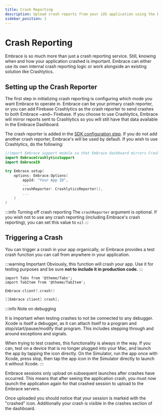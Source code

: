 ```yaml
---
title: Crash Reporting
description: Upload crash reports from your iOS application using the Embrace SDK
sidebar_position: 1
---
```


# Crash Reporting

Embrace is so much more than just a crash reporting service.
Still, knowing when and how your application crashed is important.
Embrace can either use its own internal crash reporting logic or work alongside an existing solution like Crashlytics.

## Setting up the Crash Reporter

The first step in initializing crash reporting is configuring which mode you want Embrace to operate in. Embrace can be your primary crash reporter, or you can add Firebase Crashlytics as the crash reporter to send crashes to both Embrace ~and~ Firebase. If you choose to use Crashlytics, Embrace will mirror reports sent to Crashlytics so you will still have that data available in the Embrace Dashboard.

The crash reporter is added in the [SDK configuration step](/docs/ios/open-source/integration/embrace-options.md). If you do not add another crash reporter, Embrace's will be used by default. If you wish to use Crashlytics, do the following:

```swift
//import Embrace support module so that Embrace dashboard mirrors Crashlytics data
import EmbraceCrashlyticsSupport
import EmbraceIO

try Embrace.setup(
    options: Embrace.Options(
        appId: "Your App ID",
        ...
        crashReporter: CrashlyticsReporter(),
        ...
    )
)
```

:::info Turning off crash reporting
The `crashReporter` argument is optional. If you wish not to use any crash reporting (including Embrace's crash reporting), you can set this value to `nil`
:::

## Triggering a Crash

You can trigger a crash in your app organically, or Embrace provides a test crash function you can call from anywhere in your application.

:::warning Important
Obviously, this function will crash your app. Use it for testing purposes and be sure **not to include it in production code.**
:::

```mdx-code-block
import Tabs from '@theme/Tabs';
import TabItem from '@theme/TabItem';
```

<Tabs groupId="ios-language" queryString="ios-language">
<TabItem value="swift" label="Swift">

```swift
Embrace.client?.crash()
```

</TabItem>

<TabItem value="objectivec" label="Objective-C">

```objectivec
[[Embrace client] crash];
```

</TabItem>
</Tabs>

:::info Note on debugging

It is important when testing crashes to not be connected to any debugger. Xcode is itself a debugger, as it can attach itself to a program and stop/start/pause/modify that program. This includes stepping through and around exceptions and signals. 

When trying to test crashes, this functionality is always in the way. If you can, test on a device that is no longer plugged into your Mac, and launch the app by tapping the icon directly. On the Simulator, run the app once with Xcode, press stop, then tap the app icon in the Simulator directly to launch it without Xcode.
:::

Embrace sessions only upload on subsequent launches after crashes have occurred. This means that after seeing the application crash, you must now launch the application again for that crashed session to upload to the Embrace servers.

Once uploaded you should notice that your session is marked with the "crashed" icon. Additionally your crash is visible in the crashes section of the dashboard.